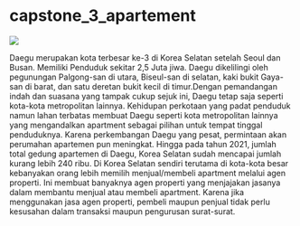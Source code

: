 # capstone_3_apartement
<img src= 'https://miro.medium.com/v2/resize:fit:1400/0*s_OMOZs7FZygNz-K.jpg'>


Daegu merupakan kota terbesar ke-3 di Korea Selatan setelah Seoul dan Busan. Memiliki Penduduk sekitar 2,5 Juta jiwa. Daegu dikelilingi oleh pegunungan Palgong-san di utara, Biseul-san di selatan, kaki bukit Gaya-san di barat, dan satu deretan bukit kecil di timur.Dengan pemandangan indah dan suasana yang tampak cukup sejuk ini, Daegu tetap saja seperti kota-kota metropolitan lainnya. Kehidupan perkotaan yang padat penduduk namun lahan terbatas membuat Daegu seperti kota metropolitan lainnya yang mengandalkan apartment sebagai pilihan untuk tempat tinggal penduduknya. Karena perkembangan Daegu yang pesat, permintaan akan perumahan apartemen pun meningkat. Hingga pada tahun 2021, jumlah total gedung apartemen di Daegu, Korea Selatan sudah mencapai jumlah kurang lebih 240 ribu. Di Korea Selatan sendiri terutama di kota-kota besar kebanyakan orang lebih memilih menjual/membeli apartment melalui agen properti. Ini membuat banyaknya agen properti yang menjajakan jasanya dalam membantu menjual atau membeli apartment. Karena jika menggunakan jasa agen properti, pembeli maupun penjual tidak perlu kesusahan dalam transaksi maupun pengurusan surat-surat.
